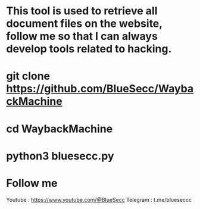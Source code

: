# This tool is used to retrieve all document files on the website, follow me so that I can always develop tools related to hacking.

# git clone https://github.com/BlueSecc/WaybackMachine

# cd WaybackMachine

# python3 bluesecc.py

# Follow me
Youtube : https://www.youtube.com/@BlueSecc
Telegram : t.me/blueseccc
